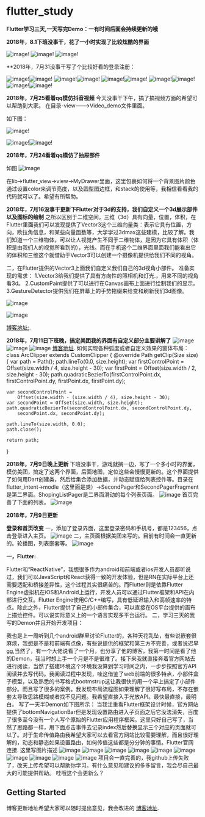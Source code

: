 # flutter_study
**Flutter学习三天,一天写完Demo：一有时间后面会持续更新的哦**

**2018年，8.1下班没事干，花了一小时实现了比较炫酷的界面**

![image](https://github.com/luhenchang/flutter_study/blob/master/images/xuankuss.gif?raw=true)!
![image](https://github.com/luhenchang/flutter_study/blob/master/images/xuankuss1.gif?raw=true)!
![image](https://github.com/luhenchang/flutter_study/blob/master/images/xuankuss2.gif?raw=true)!

**2018年，7月31没事干写了个比较好看的登录注册：

![image](https://github.com/luhenchang/flutter_study/blob/master/images/av1.png?raw=true)!![image](https://github.com/luhenchang/flutter_study/blob/master/images/av2.png?raw=true)!
![image](https://github.com/luhenchang/flutter_study/blob/master/images/av3.png?raw=true)!![image](https://github.com/luhenchang/flutter_study/blob/master/images/av4.png?raw=true)!
![image](https://github.com/luhenchang/flutter_study/blob/master/images/av5.png?raw=true)!![image](https://github.com/luhenchang/flutter_study/blob/master/images/av6.png?raw=true)!
![image](https://github.com/luhenchang/flutter_study/blob/master/images/av7.png?raw=true)!![image](https://github.com/luhenchang/flutter_study/blob/master/images/av8.png?raw=true)!
![image](https://github.com/luhenchang/flutter_study/blob/master/images/av9.png?raw=true)!![image](https://github.com/luhenchang/flutter_study/blob/master/images/av11.png?raw=true)!

**2018年，7月25看着qq模仿抖音视频**
今天没事干下午，搞了搞视频方面的希望可以帮助到大家。
在目录-view--->Video_demo文件里面。

如下图：

![image](https://github.com/luhenchang/flutter_study/blob/master/images/douying3.gif?raw=true)!

![image](https://github.com/luhenchang/flutter_study/blob/master/images/av7.png?raw=true)!![image](https://github.com/luhenchang/flutter_study/blob/master/images/av9.png?raw=true)!

**2018年，7月24看着qq模仿了抽屉部件**

如图
![image](https://github.com/luhenchang/flutter_study/blob/master/images/%5D_2NQ%7D11H2ULR22S52LN0@R.png?raw=true)

在lib->flutter_view->view->MyDrawer里面，这里包裹如何将一个背景图片颜色通过设置color来调节亮度，以及圆型图边框，和stack的使用等，我相信看看我的代码就可以了。希望有所帮助。

**2018年，7月16没事干更新下Flutter对于3d的支持，我们自定义一个3d展示部件以及图标的绘制**
之所以区别于二维空间，三维（3d）具有向量，位置，体积，在Flutter里面我们可以发现提供了Vector3这个三维向量类：表示它具有位置，方向，欧拉角信息，和某些向量函数等，大学学过3dmax这些建模，比较了解。我们知道一个三维物体，可以让人视觉产生不同于二维物体，是因为它具有体积（体积是由我们人的视觉所看到的），光线。而在手机这个二维界面里面我们能看出它的体积和三维这个就借助于Vector3可以创建一个摄像机提供给我们不同的视角。

二，在Flutter提供的Vector3上面我们自定义我们自己的3d视角小部件。 
准备实现的需求： 
1.Vector3给我们提供了具有方向性的照相机和灯光.，用来不同的视角看3d。 
2.CustomPaint提供了可以进行在Canvas画布上面进行绘制我们的显示。 
3.GestureDetector提供我们在屏幕上的手势拖缀来给变和刷新我们3d图像。

![image](https://github.com/luhenchang/flutter_study/blob/master/images/3D.png?raw=true)

![image](https://github.com/luhenchang/flutter_study/blob/master/images/flutter_chart.gif?raw=true)

[博客地址:](https://blog.csdn.net/m0_37667770/article/details/81042916).

**2018年，7月11日下班晚，搞定美团我的界面有自定义部分主要讲解了**
![image](https://github.com/luhenchang/flutter_study/blob/master/images/bbb.jpg?raw=true)
![image](https://github.com/luhenchang/flutter_study/blob/master/images/bba.jpg?raw=true)
![image](https://github.com/luhenchang/flutter_study/blob/master/images/bbc.jpg?raw=true)
[博客地址](https://blog.csdn.net/m0_37667770/article/details/80993571).
如何实现各种弧度或者自定义效果的窗体布局：
class ArcClipper extends CustomClipper<Path> {
  @override
  Path getClip(Size size) {
    var path = Path();
    path.lineTo(0.0, size.height);
    var firstControlPoint = Offset(size.width / 4, size.height - 30);
    var firstPoint = Offset(size.width / 2, size.height - 30);
    path.quadraticBezierTo(firstControlPoint.dx, firstControlPoint.dy,
        firstPoint.dx, firstPoint.dy);

    var secondControlPoint =
        Offset(size.width - (size.width / 4), size.height - 30);
    var secondPoint = Offset(size.width, size.height);
    path.quadraticBezierTo(secondControlPoint.dx, secondControlPoint.dy,
        secondPoint.dx, secondPoint.dy);

    path.lineTo(size.width, 0.0);
    path.close();

    return path;
  }

**2018年，7月9日晚上更新**
下班没事干，游戏就搁一边，写了一个多小时的界面，模仿美团，搞定了这两个界面，后面地图，定位这些会慢慢更新的。这个界面提供了如何用Dart创建类，然后给集合添加数据，并动态赋值给列表控件等。目录在flutter_intent->modle（这里面是类）->SecondPager和SecondPagerFragment是第二界面。ShopingListPager是二界面滑动的每个列表页面。
![image](https://github.com/luhenchang/flutter_study/blob/master/images/2323.png?raw=true)
首页完善了下面的列表。
![image](https://github.com/luhenchang/flutter_study/blob/master/images/2121.png?raw=true)






**2018年，7月9日更新**

**登录和首页改变**
一，添加了登录界面，这里登录密码和手机号，都是123456，点击登录进入主页。
![image](https://github.com/luhenchang/flutter_study/blob/master/images/genxin2.png?raw=true)
二，主页面根据美团来写的。目前有时间会一直更新的。轮播图，列表嵌套等。
![image](https://github.com/luhenchang/flutter_study/blob/master/images/genxin1.png?raw=true)


**一，Flutter:**

Flutter和“ReactNative”，我想很多作为android和前端或者ios开发人员都听说过，我们可以JavaScript和React获得一致的开发体验，但是RN在实际平台上还需要适配和桥接差异性，这个过程其实很痛苦的。而Flutter则是依靠Flutter Engine虚拟机在iOS和Android上运行，开发人员可以通过Flutter框架和API在内部进行交互。Flutter Engine使用C/C++编写，具有低延迟输入和高帧速率的特点。除此之外，Flutter提供了自己的小部件集合，可以直接在OS平台提供的画布上描绘控件。可以说实际意义上的一个语言实现多平台运行。
二，学习三天的我写的Demon并且开始开发项目：

我也是上一周听到几个android群里讨论Flutter的，各种天花乱坠，有些说嵌套很麻烦，我想是不是和前端有点像，有些说提供的框架和第三方不完善，或者说迟早gg,当然了，有一个大佬说看了一个月，也分享了他的博客，我第一时间是看了他的Demon，我当时想上手一个月是不是很难了。接下来我就直接奔着官方网站去进行阅读，当然了搭建环境这个环境我没算到学习时间之内，一步步按照官方API阅读并去写代码。我阅读过程中发现，哇这借鉴了web前端的很多特点，小部件盒子模型，以及熟悉的书写格式bootmstrup这让我很快的用一个早上搞定了小部件部分。而且写了很多的案例。我发现布局流程图如果理解了很好写布局，不存在嵌套太导致思路模糊或者找不见问题。我希望直接入手光放API。最快最直接，最明白。 
写了一天半Demon如下图所示： 
当我注重看Flutter框架设计时候，官方网站提供了bottomNavigationBar但是发现设置路由进入子页面之后它没法消失，百度了很多至今没有一个人写个原始的Flutter应用程序框架。这里只好自己写了，当然了思路都一样，用下面点击事件去记录index然后替换显示三个对应的页面就可以了。对于生命传值路由我希望大家可以去看官方网站比较需要理解，而且很好理解的，动态和静态如果设置路由，如何传值这些都是分分钟的事情。Flutter官网连接.
这里写图片描述
![image](https://github.com/luhenchang/flutter_study/blob/master/images/Flutter_1234556.gif?raw=true)
![image](https://github.com/luhenchang/flutter_study/blob/master/images/1.png?raw=true)
![image](https://github.com/luhenchang/flutter_study/blob/master/images/3.png?raw=true)
![image](https://github.com/luhenchang/flutter_study/blob/master/images/4.png?raw=true)
![image](https://github.com/luhenchang/flutter_study/blob/master/images/5.png?raw=true)
![image](https://github.com/luhenchang/flutter_study/blob/master/images/6.png?raw=true)
![image](https://github.com/luhenchang/flutter_study/blob/master/images/7.png?raw=true)
![image](https://github.com/luhenchang/flutter_study/blob/master/images/8.png?raw=true)
![image](https://github.com/luhenchang/flutter_study/blob/master/images/9.png?raw=true)
![image](https://github.com/luhenchang/flutter_study/blob/master/images/10.png?raw=true)
项目会一直完善的，我github上传失败了，改天上传希望可以帮助你学习。有什么意见和建议的多多留言，我会尽自己最大的可能提供帮助。
哇哦这个会更新么？
## Getting Started

博客更新地址希望大家可以随时提出意见，我会改进的
[博客地址](https://blog.csdn.net/m0_37667770/article/details/80903890).
